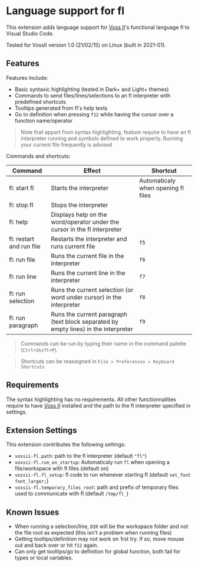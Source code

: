 # Language support for fl

This extension adds language support for [Voss II](https://github.com/TeamVoss/VossII)'s functional language fl to Visual Studio Code.

Tested for VossII version 1.0 (21/02/15) on Linux (built in 2021-01).

## Features

Features include:

- Basic syntaxic highlighting (tested in Dark+ and Light+ themes)
- Commands to send files/lines/selections to an fl interpreter with
	predefined shortcuts
- Tooltips generated from fl's help texts
- Go to definition when pressing `f12` while having the cursor over
	a function name/operator

> Note that appart from syntax highlighting, feature require to have
	an fl interpreter running and symbols defined to work properly.
	Running your current file frequently is advised


Commands and shortcuts:

| Command                  | Effect                                                                              | Shortcut                           |
| ------------------------ | ----------------------------------------------------------------------------------- | ---------------------------------- |
| fl: start fl             | Starts the interpreter                                                              | Automaticaly when opening fl files |
| fl: stop fl              | Stops the interpreter                                                               |                                    |
| fl: help                 | Displays help on the word/operator under the cursor in the fl interpreter           |                                    |
| fl: restart and run file | Restarts the interpreter and runs current file                                      | `f5`                               |
| fl: run file             | Runs the current file in the interpreter                                            | `f6`                               |
| fl: run line             | Runs the current line in the interpreter                                            | `f7`                               |
| fl: run selection        | Runs the current selection (or word under cursor) in the interpreter                | `f8`                               |
| fl: run paragraph        | Runs the current paragraph (text block separated by empty lines) in the interpreter | `f9`                               |


> Commands can be run by typing their name in the command palette (`Ctrl+Shift+P`).

> Shortcuts can be reassigned in `File > Preferences > Keyboard Shortcuts`

## Requirements

The syntax highlighting has no requirements.
All other functionnalities require to have
[Voss II](https://github.com/TeamVoss/VossII) installed and
the path to the fl interpreter specified in settings.

## Extension Settings

This extension contributes the following settings:

* `vossii-fl.path`: path to the fl interpreter (default `"fl"`)
* `vossii-fl.run_on_startup`: Automaticaly run `fl` when opening a
	file/workspace with fl files (default on)
* `vossii-fl.fl_setup`: fl code to run whenever starting fl
	(default `set_font font_larger;`)
* `vossii-fl.temporary_files_root`: path and prefix of temporary files used to
	communicate with fl (default `/tmp/fl_`)

## Known Issues

* When running a selection/line, `DIR` will be the workspace folder and not
	the file root as expected (this isn't a problem when running files)
* Getting tooltips/definition may not work on 1rst try.
	If so, move mouse out and back over or hit `f12` again.
* Can only get tooltips/go to definition for global function, both fail
	for types or local variables.

